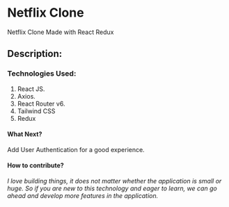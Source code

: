 # Netflix Clone
Netflix Clone Made with React Redux

## Description:


### Technologies Used:
1) React JS.
2) Axios.
3) React Router v6.
4) Tailwind CSS
5) Redux

#### What Next?
Add User Authentication for a good experience.

#### How to contribute?

_I love building things, it does not matter whether the application is small or huge. So if you are new to this technology and eager to learn, we can go ahead and develop more features in the application._ 
